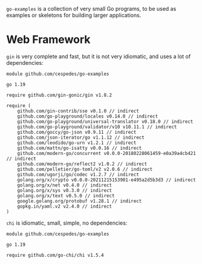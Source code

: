 `go-examples` is a collection of very small Go programs,
to be used as examples or skeletons
for building larger applications.

# Web Framework

`gin` is very complete and fast, but it is not very idiomatic, and uses a lot of dependencies:

    module github.com/cespedes/go-examples
    
    go 1.19
    
    require github.com/gin-gonic/gin v1.8.2
    
    require (
    	github.com/gin-contrib/sse v0.1.0 // indirect
    	github.com/go-playground/locales v0.14.0 // indirect
    	github.com/go-playground/universal-translator v0.18.0 // indirect
    	github.com/go-playground/validator/v10 v10.11.1 // indirect
    	github.com/goccy/go-json v0.9.11 // indirect
    	github.com/json-iterator/go v1.1.12 // indirect
    	github.com/leodido/go-urn v1.2.1 // indirect
    	github.com/mattn/go-isatty v0.0.16 // indirect
    	github.com/modern-go/concurrent v0.0.0-20180228061459-e0a39a4cb421 // indirect
    	github.com/modern-go/reflect2 v1.0.2 // indirect
    	github.com/pelletier/go-toml/v2 v2.0.6 // indirect
    	github.com/ugorji/go/codec v1.2.7 // indirect
    	golang.org/x/crypto v0.0.0-20211215153901-e495a2d5b3d3 // indirect
    	golang.org/x/net v0.4.0 // indirect
    	golang.org/x/sys v0.3.0 // indirect
    	golang.org/x/text v0.5.0 // indirect
    	google.golang.org/protobuf v1.28.1 // indirect
    	gopkg.in/yaml.v2 v2.4.0 // indirect
    )

`chi` is idiomatic, small, simple, no dependencies:

    module github.com/cespedes/go-examples
    
    go 1.19
    
    require github.com/go-chi/chi v1.5.4

